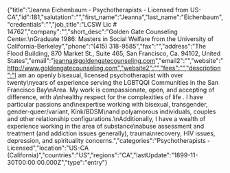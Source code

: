 {"title":"Jeanna Eichenbaum - Psychotherapists - Licensed from US-CA","id":181,"salutation":"","first_name":"Jeanna","last_name":"Eichenbaum","credentials":"","job_title":"LCSW Lic # 14762","company":"","short_desc":"Golden Gate Counseling Center.\nGraduate 1986: Masters in Social Welfare from the University of California-Berkeley","phone":"(415) 318-9585","fax":"","address":"The Flood Building, 870 Market St., Suite 465, San Francisco, Ca. 94102, United States","email":"jeanna@goldengatecounseling.com","email2":"","website":"http://www.goldengatecounseling.com","website2":"","fees":"","description":"I am an openly bisexual, licensed psychotherapist with over twenty\nyears of experience serving the LGBTQQI Communities in the San Francisco Bay\nArea. My work is compassionate, open, and accepting of difference, with a\nhealthy respect for the complexities of life . I have particular passions and\nexpertise working with bisexual, transgender, gender-queer/variant, Kink/BDSM\nand polyamorous individuals, couples and other relationship configurations.\nAdditionally, I have a wealth of experience working in the area of substance\nabuse assessment and treatment (and addiction issues generally), trauma\nrecovery, HIV issues, depression, and spirituality concerns.","categories":"Psychotherapists - Licensed","location":"US-CA (California)","countries":"US","regions":"CA","lastUpdate":"1899-11-30T00:00:00.000Z","type":"entry"}

